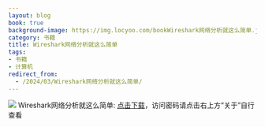 ```yaml
---
layout: blog
book: true
background-image: https://img.locyoo.com/bookWireshark网络分析就这么简单.jpg
category: 书籍
title: Wireshark网络分析就这么简单
tags:
- 书籍
- 计算机
redirect_from:
  - /2024/03/Wireshark网络分析就这么简单/
---
```

![](https://img.locyoo.com/bookWireshark网络分析就这么简单.jpg)
Wireshark网络分析就这么简单: <a name = "ref1" href="https://url18.ctfile.com/f/50983618-1439915641-f47a46?p=3619">点击下载</a>，访问密码请点击右上方“关于”自行查看